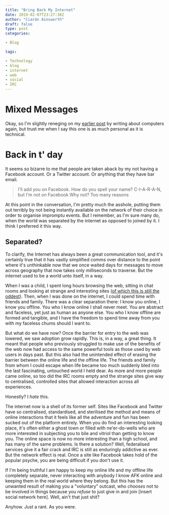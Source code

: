 ```yaml
---
title: "Bring Back My Internet"
date: 2019-02-07T23:27:38Z
author: "Ciarán Ainsworth"
draft: false
type: post
categories:

- Blog

tags:

- Technology
- blog
- internet
- web
- social
- IRC
---
```


# Mixed Messages

Okay, so I'm slightly reneging on my [earlier post](./2019-02-04-more-writing) by writing
about computers again, but trust me when I say this one is as
much personal as it is technical.

# Back in t' day

It seems so bizarre to me that people are taken aback by my not
having a Facebook account. Or a Twitter account. Or anything that
they have bar email.

> I'll add you on Facebook. How do you spell your name?
> C-I-A-R-A-N, but I'm not on Facebook
> Why not?
> Too many reasons

At this point in the conversation, I'm pretty much the asshole,
putting them out terribly by not being instantly available on the
network of their choice in order to organise impromptu events. But
I remember, as I'm sure many do, when the world was separated by the
internet as opposed to joined by it. I think I preferred it this way.

## Separated?

To clarify, the Internet has always been a great communication tool,
and it's certainly true that it has vastly simplified comms over
distance to the point where it's unthinkable now that we once waited
days for messages to move across geography that now takes only milliseconds
to traverse. But the internet used to be a world unto itself, in a way.

When I was a child, I spent long hours browsing the web, sitting in chat
rooms and looking at strange and interesting sites ([of which this is still the oddest](http://www.arngren.net/)).
Then, when I was done on the internet, I could spend time with friends and
family. There was a clear separation there: I know you online, I know you offline.
You who I know online I shall never meet. You are abstract and faceless,
yet just as human as anyone else. You who I know offline are formed and tangible,
and I have the freedom to spend time away from you with my faceless chums should
I want to.

But what do we have now? Once the barrier for entry to the web was lowered,
we saw adoption grow rapidly. This is, in a way, a great thing. It meant
that people who previously struggled to make use of the benefits of the
web now had access to the same powerful tools as those used by web users in days past.
But this also had the unintended effect of erasing the barrier between the
online life and the offline life. The friends and family from whom I could
escape when life became too much suddenly bled into the last fascinating,
untouched world I held dear. As more and more people came online, so too
did the IRC rooms empty and the strange sites give way to centralised, controlled
sites that allowed interaction across all experiences.

Honestly? I _hate_ this.

The internet now is a shell of its former self. Sites like Facebook and
Twitter have so centralised, standardised, and sterilised the method and means
of online interactions that it feels like all the adventure and fun has been
sucked out of the platform entirely. When you do find an interesting looking
place, it's often either a ghost town or filled with ne'er-do-wells who
are more interested in subjecting you to bile and vitriol than getting to know
you. The online space is now no more interesting than a high school, and has
many of the same problems. Is there a solution? Well, federalised services
give it a fair crack and IRC is still as enduringly addictive as ever.
But the network effect is real. Once a site like Facebook takes hold of the
popular psyche, you are being difficult if you don't use it.

If I'm being truthful I am happy to keep my online life and my offline
life completely separate, never interacting with anybody I know AFK
online and keeping them in the real world where they belong. But this
has the unwanted result of making you a "voluntary" outcast, who _chooses_
not to be involved in things because you _refuse_ to just give in and
join [insert social network here]. Well, ain't that just shit?

Anyhow. Just a rant. As you were.
